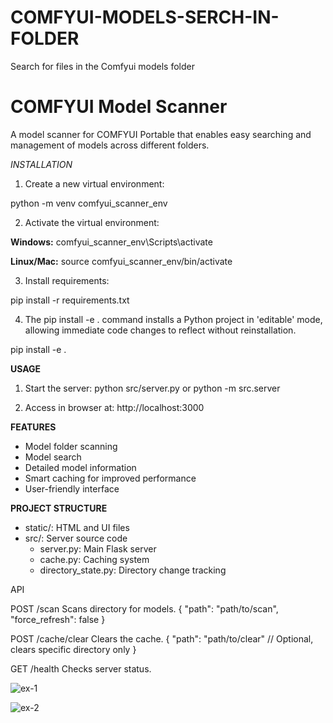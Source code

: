 # COMFYUI-MODELS-SERCH-IN-FOLDER
Search for files in the Comfyui models folder

# COMFYUI Model Scanner
A model scanner for COMFYUI Portable that enables easy searching and management of models across different folders.

*INSTALLATION*
1. Create a new virtual environment:

python -m venv comfyui_scanner_env

2. Activate the virtual environment:

**Windows:**
comfyui_scanner_env\Scripts\activate

**Linux/Mac:**
source comfyui_scanner_env/bin/activate

3. Install requirements:

pip install -r requirements.txt

4. The pip install -e . command installs a Python project in 'editable' mode, allowing immediate code changes to reflect without reinstallation.
   
pip install -e .

**USAGE**
1. Start the server:
python src/server.py
or
python -m src.server

2. Access in browser at:
http://localhost:3000

**FEATURES**
- Model folder scanning
- Model search
- Detailed model information
- Smart caching for improved performance  
- User-friendly interface

**PROJECT STRUCTURE**
- static/: HTML and UI files
- src/: Server source code
  - server.py: Main Flask server
  - cache.py: Caching system
  - directory_state.py: Directory change tracking

API

POST /scan
Scans directory for models.
{
  "path": "path/to/scan",
  "force_refresh": false
}

POST /cache/clear
Clears the cache.
{
  "path": "path/to/clear"  // Optional, clears specific directory only
}

GET /health
Checks server status.

![ex-1](https://raw.githubusercontent.com/lior007/COMFYUI-MODELS-SERCH-IN-FOLDER/main/ex-1.png)

![ex-2](https://raw.githubusercontent.com/lior007/COMFYUI-MODELS-SERCH-IN-FOLDER/main/ex-2.png)
